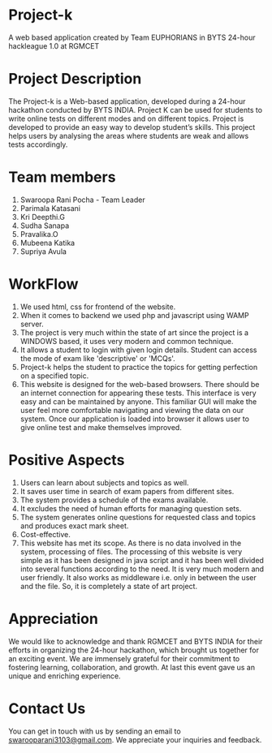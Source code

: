 # Project-k
A web based application created by Team EUPHORIANS in  BYTS 24-hour hackleague 1.0 at RGMCET
# Project Description
The Project-k is a Web-based application, developed during a 24-hour hackathon conducted by BYTS INDIA. Project K can be used for students to write online tests on different modes and on different topics. Project is developed to provide an easy way to develop student’s skills. This project helps users by analysing the areas where students are weak and allows tests accordingly. 
# Team members
1. Swaroopa Rani Pocha - Team Leader
2. Parimala Katasani
3. Kri Deepthi.G 
4. Sudha Sanapa
5. Pravalika.O
6. Mubeena Katika
7. Supriya Avula
# WorkFlow
1. We used html, css for frontend of the website.
2. When it comes to backend we used php and javascript using WAMP server.
3. The project is very much within the state of art since the project is a WINDOWS based, it uses very modern and common technique.
4. It allows a student to login with given login details. Student can access the mode of exam like 'descriptive' or 'MCQs'.
5. Project-k helps the student to  practice the topics for getting perfection on a specified topic. 
6. This website is designed for the web-based browsers. There should be an internet connection for appearing these tests. This interface is very easy and can be maintained by anyone. This familiar GUI will make the user feel more comfortable navigating and viewing the data on our system. Once our application is loaded into browser it allows user to give online test and make themselves improved.
# Positive Aspects
1. Users can learn about subjects and topics as well.
2. It saves user time in search of exam papers from different sites.
3. The system provides a schedule of the exams available.
4. It excludes the need of human efforts for managing question sets.
5. The system generates online questions for requested class and topics and produces exact mark sheet.
6. Cost-effective.
7. This website has met its scope. As there is no data involved in the system, processing of files.
The processing of this website is very simple as it has been designed in java script and it has been well divided into several functions according to the need.
It is very much modern and user friendly. It also works as middleware i.e. only in between the user and the file. So, it is completely a state of art project.
# Appreciation
We would like to acknowledge and thank RGMCET and BYTS INDIA for their efforts in organizing the 24-hour hackathon, which brought  us together for an exciting event. We are immensely grateful for their commitment to fostering learning, collaboration, and growth. At last this event gave us an unique and enriching experience.
# Contact Us
You can get in touch with us by sending an email to swarooparani3103@gmail.com. We appreciate your inquiries and feedback.




